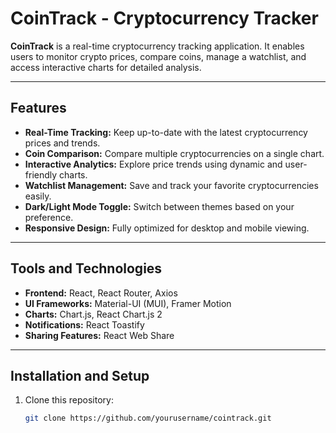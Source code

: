# CoinTrack - Cryptocurrency Tracker

**CoinTrack** is a real-time cryptocurrency tracking application. It enables users to monitor crypto prices, compare coins, manage a watchlist, and access interactive charts for detailed analysis.

---

## Features

- **Real-Time Tracking:** Keep up-to-date with the latest cryptocurrency prices and trends.
- **Coin Comparison:** Compare multiple cryptocurrencies on a single chart.
- **Interactive Analytics:** Explore price trends using dynamic and user-friendly charts.
- **Watchlist Management:** Save and track your favorite cryptocurrencies easily.
- **Dark/Light Mode Toggle:** Switch between themes based on your preference.
- **Responsive Design:** Fully optimized for desktop and mobile viewing.

---

## Tools and Technologies

- **Frontend:** React, React Router, Axios
- **UI Frameworks:** Material-UI (MUI), Framer Motion
- **Charts:** Chart.js, React Chart.js 2
- **Notifications:** React Toastify
- **Sharing Features:** React Web Share

---

## Installation and Setup

1. Clone this repository:
   ```bash
   git clone https://github.com/yourusername/cointrack.git
   ```
